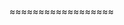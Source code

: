 <!--
 * @Author: 27
 * @LastEditors: 27
 * @Date: 2020-03-02 18:54:51
 * @LastEditTime: 2020-03-02 18:58:48
 * @FilePath: /Algorithms_Note/AlgorithmsBasicKnowledgeNote/常用封底估算.md
 * @description: type some description
 -->
≈≈≈≈≈≈≈≈≈≈≈≈≈≈≈≈≈≈